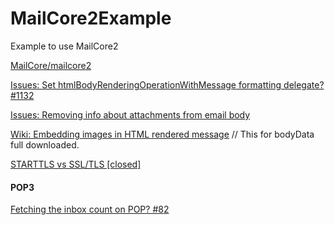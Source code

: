 # MailCore2Example
Example to use MailCore2

[MailCore/mailcore2](https://github.com/MailCore/mailcore2)

[Issues: Set htmlBodyRenderingOperationWithMessage formatting delegate? #1132](https://github.com/MailCore/mailcore2/issues/1132)

[Issues: Removing info about attachments from email body](https://github.com/MailCore/mailcore2/issues/813)

[Wiki: Embedding images in HTML rendered message](https://github.com/MailCore/mailcore2/wiki/Embedding-images-in-HTML-rendered-message) // This for bodyData full downloaded.

[STARTTLS vs SSL/TLS [closed]](http://stackoverflow.com/questions/5540374/starttls-vs-ssl-tls)


#### POP3

[Fetching the inbox count on POP? #82](https://github.com/MailCore/mailcore2/issues/82)
